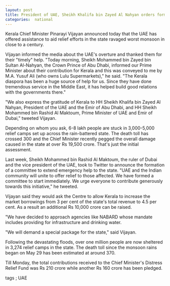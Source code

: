 ```yaml
---
layout: post
title: President of UAE, Sheikh Khalifa bin Zayed Al Nahyan orders formation of emergency committee to provide aid to Kerala.
categories:  national
---
```

Kerala Chief Minister Pinarayi Vijayan announced today that the UAE has offered assistance   to aid relief efforts in the state ravaged worst monsoon in close to a century.

Vijayan informed the media about the UAE's overture and thanked them for their "timely" help. "Today morning, Sheikh Mohammed bin Zayed bin Sultan Al-Nahyan, the Crown Prince of Abu Dhabi, informed our Prime Minister about their contribution for Kerala and this was conveyed to me by M.A. Yusuf Ali (who owns Lulu Supermarkets)," he said. "The Kerala diaspora has been a huge source of help for us. Since they have done tremendous service in the Middle East, it has helped build good relations with the governments there."

"We also express the gratitude of Kerala to HH Sheikh Khalifa bin Zayed Al Nahyan, President of the UAE and the Emir of Abu Dhabi, and HH Sheikh Mohammed bin Rashid Al Maktoum, Prime Minister of UAE and Emir of Dubai," tweeted Vijayan.

Depending on whom you ask, 6-8 lakh people are stuck in 3,000-5,000 relief camps set up across the rain-battered state. The death toll has crossed 300 and the Chief Minister recently pegged the overall damage caused in the state at over Rs 19,500 crore. That's just the initial assessment.

Last week, Sheikh Mohammed bin Rashid Al Maktoum, the ruler of Dubai and the vice president of the UAE, took to Twitter to announce the formation of a committee to extend emergency help to the state. "UAE and the Indian community will unite to offer relief to those affected. We have formed a committee to start immediately. We urge everyone to contribute generously towards this initiative," he tweeted. 

Vijayan said they would ask the Centre to allow Kerala to increase the market borrowings from 3 per cent of the state's total revenue to 4.5 per cent. As a result an additional Rs 10,000 crore can be raised.

"We have decided to approach agencies like NABARD whose mandate includes providing for infrastructure and drinking water.

"We will demand a special package for the state," said Vijayan.

Following the devastating floods, over one million people are now sheltered in 3,274 relief camps in the state. The death toll since the monsoon rains began on May 29 has been estimated at around 370.

Till Monday, the total contributions received to the Chief Minister's Distress Relief Fund was Rs 210 crore while another Rs 160 crore has been pledged. 



tags ; UAE
